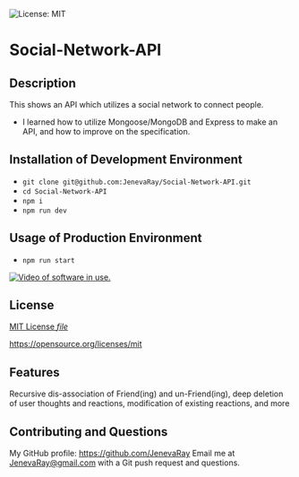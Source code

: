 ![License: MIT](https://img.shields.io/badge/License:_mit-grey.svg?style=plastic&color=blue)

# Social-Network-API
## Description
This shows an API which utilizes a social network to connect people.
- I learned how to utilize Mongoose/MongoDB and Express to make an API, and how to improve on the specification.

## Installation of Development Environment
- `git clone git@github.com:JenevaRay/Social-Network-API.git`
- `cd Social-Network-API`
- `npm i`
- `npm run dev`

## Usage of Production Environment
- `npm run start`

[![Video of software in use.](https://drive.google.com/file/d/1E8ZZG61G3SWgCJjiKte4rkqAzsEhktRL/view?usp=drive_link)](https://drive.google.com/file/d/1E8ZZG61G3SWgCJjiKte4rkqAzsEhktRL/view?usp=drive_link)
## License
[MIT License *file*](LICENSE)

https://opensource.org/licenses/mit
## Features
Recursive dis-association of Friend(ing) and un-Friend(ing), deep deletion of user thoughts and reactions, modification of existing reactions, and more
## Contributing and Questions
My GitHub profile: https://github.com/JenevaRay
Email me at JenevaRay@gmail.com with a Git push request and questions.
